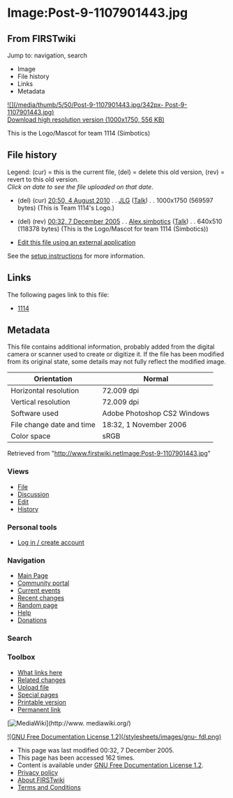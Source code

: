 # Image:Post-9-1107901443.jpg

## From FIRSTwiki

Jump to: navigation, search

- Image
- File history
- Links
- Metadata

[![](/media/thumb/5/50/Post-9-1107901443.jpg/342px-
Post-9-1107901443.jpg)](/media/5/50/Post-9-1107901443.jpg)<br>
[Download high resolution version (1000x1750, 556 KB)](/media/5/50/Post-9-1107901443.jpg)

This is the Logo/Mascot for team 1114 (Simbotics)

## File history

Legend: (cur) = this is the current file, (del) = delete this old version, (rev) = revert to this old version.<br>
_Click on date to see the file uploaded on that date_.

- (del) (cur) [20:50, 4 August 2010](/media/5/50/Post-9-1107901443.jpg "/media/5/50/Post-9-1107901443.jpg") . . [JLG](/index.php?title=User:JLG&action=edit "User:JLG") ([Talk](/index.php?title=User_talk:JLG&action=edit "User talk:JLG")) . . 1000x1750 (569597 bytes) (This is Team 1114's Logo.)
- (del) (rev) [00:32, 7 December 2005](/media/archive/5/50/20100804205001%21Post-9-1107901443.jpg "/media/archive/5/50/20100804205001!Post-9-1107901443.jpg") . . [Alex.simbotics](/index.php?title=User:Alex.simbotics&action=edit "User:Alex.simbotics") ([Talk](/index.php?title=User_talk:Alex.simbotics&action=edit "User talk:Alex.simbotics")) . . 640x510 (118378 bytes) (This is the Logo/Mascot for team 1114 (Simbotics))

- [Edit this file using an external application](/index.php?title=Image:Post-9-1107901443.jpg&action=edit&externaledit=true&mode=file "Image:Post-9-1107901443.jpg")

See the [setup instructions](http://meta.wikimedia.org/wiki/Help:External_editors "http://meta.wikimedia.org/wiki/Help:External_editors") for more information.

## Links

The following pages link to this file:

- [1114](1114 "1114")

## Metadata

This file contains additional information, probably added from the digital camera or scanner used to create or digitize it. If the file has been modified from its original state, some details may not fully reflect the modified image.

Orientation               | Normal
------------------------- | ---------------------------
Horizontal resolution     | 72.009 dpi
Vertical resolution       | 72.009 dpi
Software used             | Adobe Photoshop CS2 Windows
File change date and time | 18:32, 1 November 2006
Color space               | sRGB

Retrieved from "<http://www.firstwiki.netImage:Post-9-1107901443.jpg>"

### Views

- [File](Image:Post-9-1107901443.jpg)
- [Discussion](/index.php?title=Image_talk:Post-9-1107901443.jpg&action=edit)
- [Edit](/index.php?title=Image:Post-9-1107901443.jpg&action=edit)
- [History](/index.php?title=Image:Post-9-1107901443.jpg&action=history)

### Personal tools

- [Log in / create account](/index.php?title=Special:Userlogin&returnto=Image:Post-9-1107901443.jpg)

[](Main_Page "Main Page")

### Navigation

- [Main Page](Main_Page)
- [Community portal](FIRSTwiki:Community_portal)
- [Current events](Current_events)
- [Recent changes](Special:Recentchanges)
- [Random page](Special:Random)
- [Help](FIRSTwiki:Help)
- [Donations](FIRSTwiki:Site_support)

### Search

### Toolbox

- [What links here](Special:Whatlinkshere/Image:Post-9-1107901443.jpg)
- [Related changes](Special:Recentchangeslinked/Image:Post-9-1107901443.jpg)
- [Upload file](Special:Upload)
- [Special pages](Special:Specialpages)
- [Printable version](/index.php?title=Image:Post-9-1107901443.jpg&printable=yes)
- [Permanent link](/index.php?title=Image:Post-9-1107901443.jpg&oldid=40802)

[![MediaWiki](/skins/common/images/poweredby_mediawiki_88x31.png)](http://www.
mediawiki.org/)

[![GNU Free Documentation License 1.2](/stylesheets/images/gnu-
fdl.png)](http://www.gnu.org/copyleft/fdl.html)

- This page was last modified 00:32, 7 December 2005.
- This page has been accessed 162 times.
- Content is available under [GNU Free Documentation License 1.2](http://www.gnu.org/copyleft/fdl.html "http://www.gnu.org/copyleft/fdl.html").
- [Privacy policy](FIRSTwiki:Privacy_policy "FIRSTwiki:Privacy policy")
- [About FIRSTwiki](FIRSTwiki:About "FIRSTwiki:About")
- [Terms and Conditions](FIRSTwiki:Terms_and_conditions "FIRSTwiki:Terms and conditions")
